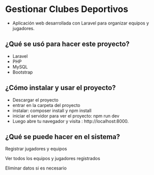 
# Gestionar Clubes Deportivos
- Aplicación web desarrollada con Laravel para organizar  equipos y jugadores.


## ¿Qué se usó para hacer este proyecto?

- Laravel 
- PHP 
- MySQL
- Bootstrap 


## ¿Cómo instalar y usar el proyecto?

- Descargar el proyecto
- entrar en la carpeta del proyecto
- instalar: composer install y npm install
- iniciar el servidor para ver el proyecto: npm run dev
- Luego abre tu navegador y visita : http://localhost:8000.


## ¿Qué se puede hacer en el sistema?

Registrar jugadores y equipos

Ver todos los equipos  y jugadores registrados

Eliminar datos si es necesario



